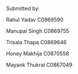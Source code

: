 
Submitted by: ​

Rahul Yadav    C0869590 ​

Manupal Singh  C0869755​

Trisala Thapa   C0869646 ​

Honey Makhija   C0870558 ​

Mayank Thukral  C0867049​
